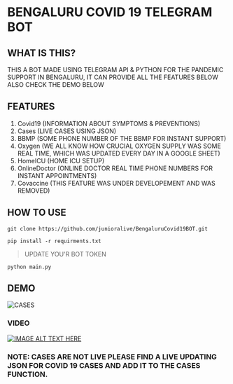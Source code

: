 # BENGALURU COVID 19 TELEGRAM BOT

## WHAT IS THIS?

THIS A BOT MADE USING TELEGRAM API & PYTHON FOR THE PANDEMIC SUPPORT IN BENGALURU, IT CAN PROVIDE ALL THE FEATURES BELOW ALSO CHECK THE DEMO BELOW

## FEATURES

1. Covid19 (INFORMATION ABOUT SYMPTOMS & PREVENTIONS)
2. Cases (LIVE CASES USING JSON)
3. BBMP (SOME PHONE NUMBER OF THE BBMP FOR INSTANT SUPPORT)
4. Oxygen (WE ALL KNOW HOW CRUCIAL OXYGEN SUPPLY WAS SOME REAL TIME, WHICH WAS UPDATED EVERY DAY IN A GOOGLE SHEET)
5. HomeICU (HOME ICU SETUP)
6. OnlineDoctor (ONLINE DOCTOR REAL TIME PHONE NUMBERS FOR INSTANT APPOINTMENTS)
7. Covaccine (THIS FEATURE WAS UNDER DEVELOPEMENT AND WAS REMOVED)

## HOW TO USE 

```
git clone https://github.com/junioralive/BengaluruCovid19BOT.git
```

```
pip install -r requirments.txt
```

>UPDATE YOU'R BOT TOKEN

```
python main.py
```


## DEMO 
![CASES](https://github.com/junioralive/BengaluruCovid19BOT/assets/54473944/0b9a7081-1a78-454e-b719-da298e2d85e2)

### VIDEO
[![IMAGE ALT TEXT HERE](https://img.youtube.com/vi/aFy24_xeWQQ/0.jpg)](https://www.youtube.com/watch?v=aFy24_xeWQQ)




### NOTE: CASES ARE NOT LIVE PLEASE FIND A LIVE UPDATING JSON FOR COVID 19 CASES AND ADD IT TO THE CASES FUNCTION.
